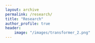 ```yaml
---
layout: archive
permalink: /research/
title: "Research"
author_profile: true
header: 
    image: "/images/transformer_2.png"
---
```



